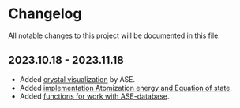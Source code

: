 # Changelog

All notable changes to this project will be documented in this file.
## 2023.10.18 - 2023.11.18
- Added [crystal visualization](https://github.com/tilde-lab/ml-playground/commit/3943392f4b25eea5f66c205517fdeb34e16b17a5) by ASE.
- Added [implementation Atomization energy and Equation of state](https://github.com/tilde-lab/ml-playground/commit/0642958e1701c9814e3f48d1601c3a65e292c1b7).
- Added [functions for work with ASE-database](https://github.com/tilde-lab/ml-playground/commit/050504c795d65e054cb325446063c2bdbc02e469).

